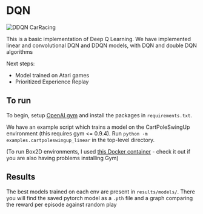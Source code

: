 # DQN

![DDQN CarRacing](results/videos/carracing_good.gif)

This is a basic implementation of Deep Q Learning. We have implemented linear and convolutional DQN and DDQN models, with 
DQN and double DQN algorithms

Next steps:
* Model trained on Atari games
* Prioritized Experience Replay

## To run
To begin, setup [OpenAI gym](https://gym.openai.com/) and install the packages in `requirements.txt`.

We have an example script which trains a model on the CartPoleSwingUp environment (this requires gym <= 0.9.4).
Run `python -m examples.cartpoleswingup_linear` in the top-level directory.

(To run Box2D environments, I used [this Docker container](https://github.com/TTitcombe/docker_openai_gym) - 
check it out if you are also having problems installing Gym)

## Results
The best models trained on each env are present in `results/models/`. There you will find the saved pytorch model as a `.pth` file and
a graph comparing the reward per episode against random play
